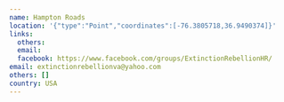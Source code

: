 ```yaml
---
name: Hampton Roads
location: '{"type":"Point","coordinates":[-76.3805718,36.9490374]}'
links:
  others: 
  email: 
  facebook: https://www.facebook.com/groups/ExtinctionRebellionHR/
email: extinctionrebellionva@yahoo.com
others: []
country: USA
---
```

